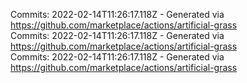 Commits: 2022-02-14T11:26:17.118Z - Generated via https://github.com/marketplace/actions/artificial-grass
<br>
Commits: 2022-02-14T11:26:17.118Z - Generated via https://github.com/marketplace/actions/artificial-grass
<br>
Commits: 2022-02-14T11:26:17.118Z - Generated via https://github.com/marketplace/actions/artificial-grass
<br>
